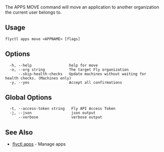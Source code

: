 The APPS MOVE command will move an application to another
organization the current user belongs to.


## Usage
~~~
flyctl apps move <APPNAME> [flags]
~~~

## Options

~~~
  -h, --help                 help for move
  -o, --org string           The target Fly organization
      --skip-health-checks   Update machines without waiting for health checks. (Machines only)
  -y, --yes                  Accept all confirmations
~~~

## Global Options

~~~
  -t, --access-token string   Fly API Access Token
  -j, --json                  json output
      --verbose               verbose output
~~~

## See Also

* [flyctl apps](/docs/flyctl/apps/)	 - Manage apps

